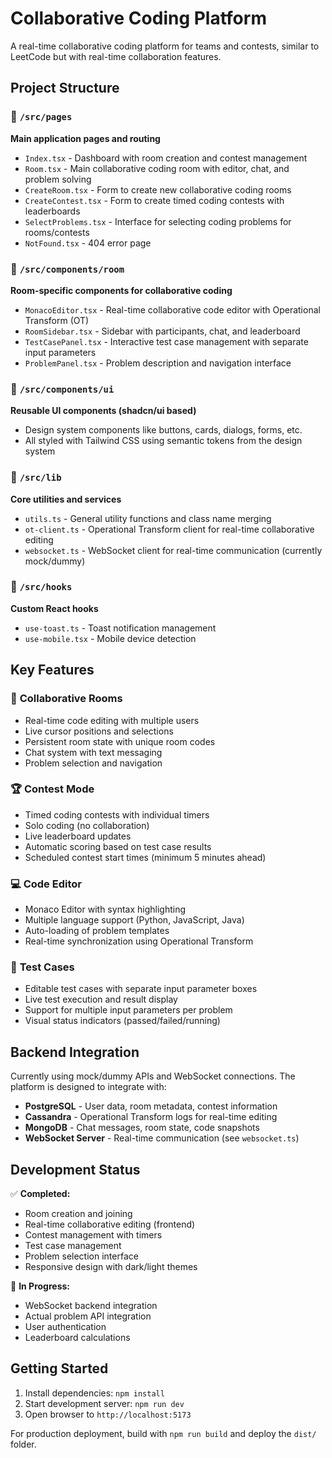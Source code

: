 # Collaborative Coding Platform

A real-time collaborative coding platform for teams and contests, similar to LeetCode but with real-time collaboration features.

## Project Structure

### 📁 `/src/pages`
**Main application pages and routing**
- `Index.tsx` - Dashboard with room creation and contest management
- `Room.tsx` - Main collaborative coding room with editor, chat, and problem solving
- `CreateRoom.tsx` - Form to create new collaborative coding rooms
- `CreateContest.tsx` - Form to create timed coding contests with leaderboards
- `SelectProblems.tsx` - Interface for selecting coding problems for rooms/contests
- `NotFound.tsx` - 404 error page

### 📁 `/src/components/room`
**Room-specific components for collaborative coding**
- `MonacoEditor.tsx` - Real-time collaborative code editor with Operational Transform (OT)
- `RoomSidebar.tsx` - Sidebar with participants, chat, and leaderboard
- `TestCasePanel.tsx` - Interactive test case management with separate input parameters
- `ProblemPanel.tsx` - Problem description and navigation interface

### 📁 `/src/components/ui`
**Reusable UI components (shadcn/ui based)**
- Design system components like buttons, cards, dialogs, forms, etc.
- All styled with Tailwind CSS using semantic tokens from the design system

### 📁 `/src/lib`
**Core utilities and services**
- `utils.ts` - General utility functions and class name merging
- `ot-client.ts` - Operational Transform client for real-time collaborative editing
- `websocket.ts` - WebSocket client for real-time communication (currently mock/dummy)

### 📁 `/src/hooks`
**Custom React hooks**
- `use-toast.ts` - Toast notification management
- `use-mobile.tsx` - Mobile device detection

## Key Features

### 🚀 **Collaborative Rooms**
- Real-time code editing with multiple users
- Live cursor positions and selections
- Persistent room state with unique room codes
- Chat system with text messaging
- Problem selection and navigation

### 🏆 **Contest Mode**
- Timed coding contests with individual timers
- Solo coding (no collaboration)
- Live leaderboard updates
- Automatic scoring based on test case results
- Scheduled contest start times (minimum 5 minutes ahead)

### 💻 **Code Editor**
- Monaco Editor with syntax highlighting
- Multiple language support (Python, JavaScript, Java)
- Auto-loading of problem templates
- Real-time synchronization using Operational Transform

### 🧪 **Test Cases**
- Editable test cases with separate input parameter boxes
- Live test execution and result display
- Support for multiple input parameters per problem
- Visual status indicators (passed/failed/running)

## Backend Integration

Currently using mock/dummy APIs and WebSocket connections. The platform is designed to integrate with:
- **PostgreSQL** - User data, room metadata, contest information
- **Cassandra** - Operational Transform logs for real-time editing
- **MongoDB** - Chat messages, room state, code snapshots
- **WebSocket Server** - Real-time communication (see `websocket.ts`)

## Development Status

✅ **Completed:**
- Room creation and joining
- Real-time collaborative editing (frontend)
- Contest management with timers
- Test case management
- Problem selection interface
- Responsive design with dark/light themes

🚧 **In Progress:**
- WebSocket backend integration
- Actual problem API integration
- User authentication
- Leaderboard calculations

## Getting Started

1. Install dependencies: `npm install`
2. Start development server: `npm run dev`
3. Open browser to `http://localhost:5173`

For production deployment, build with `npm run build` and deploy the `dist/` folder.
